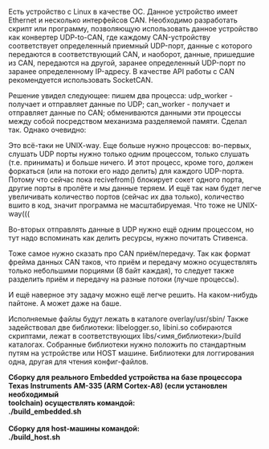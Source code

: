 Есть устройство с Linux в качестве ОС. Данное устройство имеет Ethernet 
и несколько интерфейсов CAN. Необходимо разработать скрипт или программу, 
позволяющую использовать данное устройство как конвертер UDP-to-CAN, 
где каждому CAN-устройству соответствует определенный приемный UDP-порт, 
данные с которого передаются в соответствующий CAN, и наоборот, данные, 
пришедшие из CAN, передаются на другой, заранее определенный UDP-порт 
по заранее определенному IP-адресу. В качестве API работы
с CAN рекомендуется использовать SocketCAN.

Решение увидел следующее:
пишем два процесса:
udp_worker - получает и отправляет данные по UDP;
can_worker - получает и отправляет данные по CAN;
обмениваются данными эти процессы между собой посредством механизма
разделяемой памяти. Сделал так. Однако очевидно:

Это всё-таки не UNIX-way. Еще больше нужно процессов:
во-первых, слушать UDP порты нужно только одним процессом, только слушать
(т.е. принимать) и больше ничего. И этот процесс, кроме того,
должен форкаться (или на потоки его надо делить) для каждого UDP-порта.
Потому что сейчас пока recivefrom() блокирует сокет одного порта, другие
порты в пролёте и мы данные теряем. И ещё так нам будет легче увеличивать
количество портов (сейчас их два только), количество вшито в код,
значит программа не масштабируемая. Что тоже не UNIX-way(((

Во-вторых отправлять данные в UDP нужно ещё одним процессом, но тут надо
вспоминать как делить ресурсы, нужно почитать Стивенса.

Тоже самое нужно сказать про CAN приём/передачу. Так как формат фрейма
данных CAN таков, что приём и передачу можно осуществлять только 
небольшими порциями (8 байт каждая), то следует также разделить приём и
передачу на разные потоки (лучше процессы).

И ещё наверное эту задачу можно ещё легче решить. На каком-нибудь пайтоне.
А может даже на баше.

Исполняемые файлы будут лежать в каталоге overlay/usr/sbin/
Также задействовал две библиотеки: libelogger.so, libini.so
собираются скриптами, лежат в соответствующих libs/<имя_библиотеки>/build 
каталогах. Собранные библиотеки нужно положить по стандартным путям
на устройстве или HOST машине.
Библиотеки для логгирования одна, другая для чтения конфиг-файлов.

<b>
Сборку для реального Embedded устройства на базе процессора<br>
Texas Instruments AM-335 (ARM Cortex-A8) (если установлен необходимый<br>
toolchain) осуществлять командой:<br>
./build_embedded.sh<br>
</b>
<br>
<b>
Сборку для host-машины командой:<br>
./build_host.sh<br>
</b>
